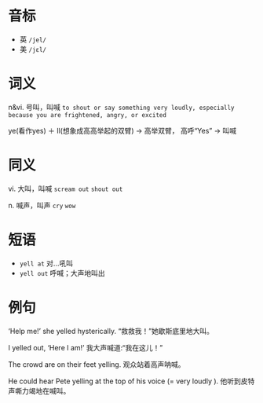 # 音标

- 英 `/jel/`
- 美 `/jɛl/`

# 词义

n&vi. 号叫，叫喊
`to shout or say something very loudly, especially because you are frightened, angry, or excited`



ye(看作yes) ＋ ll(想象成高高举起的双臂) → 高举双臂， 高呼“Yes” → 叫喊

# 同义

vi. 大叫，叫喊
`scream out` `shout out`

n. 喊声，叫声
`cry` `wow`

# 短语

- `yell at` 对...吼叫
- `yell out` 呼喊；大声地叫出

# 例句

‘Help me!’ she yelled hysterically.
“救救我！”她歇斯底里地大叫。

I yelled out, ‘Here I am!’
我大声喊道:“我在这儿！”

The crowd are on their feet yelling.
观众站着高声呐喊。

He could hear Pete yelling at the top of his voice (= very loudly ).
他听到皮特声嘶力竭地在喊叫。


